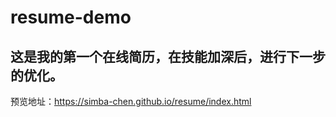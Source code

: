 # resume-demo
##  这是我的第一个在线简历，在技能加深后，进行下一步的优化。

预览地址：https://simba-chen.github.io/resume/index.html
